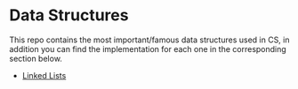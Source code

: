 # Data Structures

This repo contains the most important/famous data structures used in CS, in addition you can find the implementation for each one in the corresponding section below.

- [Linked Lists](./linked_lists/linked_lists.md)
